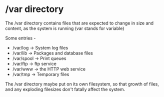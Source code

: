 # /var directory

The /var directory contains files that are expected to change in size and content, as the system is running (var stands for variable)

Some entries -
* /var/log -> System log files
* /var/lib -> Packages and database files
* /var/spool -> Print queues
* /var/ftp -> ftp service
* /var/www -> the HTTP web service
* /var/tmp -> Temporary files

The /var directory maybe put on its own filesystem, so that growth of files, and any exploding filesizes don't fatally affect the system.

